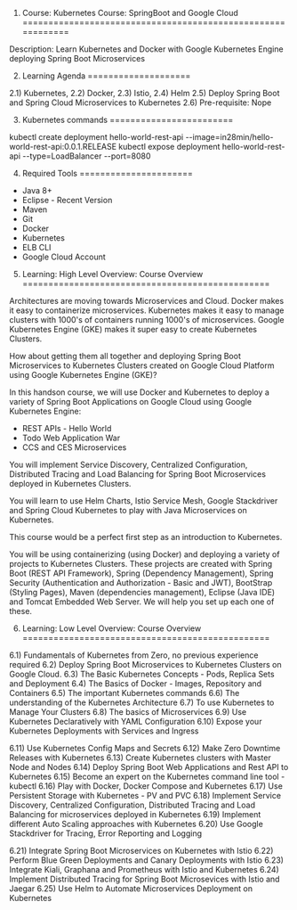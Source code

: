 
1) Course: Kubernetes Course: SpringBoot and Google Cloud
============================================================

Description: Learn Kubernetes and Docker with Google Kubernetes Engine deploying Spring Boot Microservices


2) Learning Agenda
====================

2.1) Kubernetes,
2.2) Docker, 
2.3) Istio, 
2.4) Helm
2.5) Deploy Spring Boot and Spring Cloud Microservices to Kubernetes
2.6) Pre-requisite: Nope 


3) Kubernetes commands
========================

kubectl create deployment hello-world-rest-api --image=in28min/hello-world-rest-api:0.0.1.RELEASE
kubectl expose deployment hello-world-rest-api --type=LoadBalancer --port=8080


4) Required Tools
======================

- Java 8+
- Eclipse - Recent Version 
- Maven
- Git
- Docker
- Kubernetes
- ELB CLI
- Google Cloud Account



5) Learning: High Level Overview: Course Overview
================================================

Architectures are moving towards Microservices and Cloud. Docker makes it easy to containerize microservices. Kubernetes makes it easy to manage clusters with 1000's of 
containers running 1000's of microservices. Google Kubernetes Engine (GKE) makes it super easy to create Kubernetes Clusters. 

How about getting them all together and deploying Spring Boot Microservices to Kubernetes Clusters created on Google Cloud Platform using Google Kubernetes Engine (GKE)?

In this handson course, we will use Docker and Kubernetes to deploy a variety of Spring Boot Applications on Google Cloud using Google Kubernetes Engine:
- REST APIs - Hello World
- Todo Web Application War
- CCS and CES Microservices

You will implement Service Discovery, Centralized Configuration, Distributed Tracing and Load Balancing for Spring Boot Microservices deployed in Kubernetes Clusters.

You will learn to use Helm Charts, Istio Service Mesh, Google Stackdriver and Spring Cloud Kubernetes to play with Java Microservices on Kubernetes.

This course would be a perfect first step as an introduction to Kubernetes.

You will be using containerizing (using Docker) and deploying a variety of projects to Kubernetes Clusters. These projects are created with  Spring Boot (REST API Framework), Spring (Dependency Management), Spring Security (Authentication and Authorization - Basic and JWT), BootStrap (Styling Pages), Maven (dependencies management), Eclipse (Java IDE) and Tomcat Embedded Web Server. We will help you set up each one of these.

6) Learning: Low Level Overview: Course Overview
================================================

6.1) Fundamentals of Kubernetes from Zero, no previous experience required
6.2) Deploy Spring Boot Microservices to Kubernetes Clusters on Google Cloud.
6.3) The Basic Kubernetes Concepts - Pods, Replica Sets and Deployment
6.4) The Basics of Docker - Images, Repository and Containers
6.5) The important Kubernetes commands 
6.6) The understanding of the Kubernetes Architecture
6.7) To use Kubernetes to Manage Your Clusters
6.8) The basics of Microservices
6.9) Use Kubernetes Declaratively with YAML Configuration
6.10) Expose your Kubernetes Deployments with Services and Ingress

6.11) Use Kubernetes Config Maps and Secrets
6.12) Make Zero Downtime Releases with Kubernetes
6.13) Create Kubernetes clusters with Master Node and Nodes
6.14) Deploy Spring Boot Web Applications and Rest API to Kubernetes
6.15) Become an expert on the Kubernetes command line tool - kubectl
6.16) Play with Docker, Docker Compose and Kubernetes
6.17) Use Persistent Storage with Kubernetes - PV and PVC
6.18) Implement Service Discovery, Centralized Configuration, Distributed Tracing and Load Balancing for microservices deployed in Kubernetes
6.19) Implement different Auto Scaling approaches with Kubernetes
6.20) Use Google Stackdriver for Tracing, Error Reporting and Logging

6.21) Integrate Spring Boot Microservices on Kubernetes with Istio
6.22) Perform Blue Green Deployments and Canary Deployments with Istio
6.23) Integrate Kiali, Graphana and Prometheus with Istio and Kubernetes
6.24) Implement Distributed Tracing for Spring Boot Microsevices with Istio and Jaegar
6.25) Use Helm to Automate Microservices Deployment on Kubernetes

